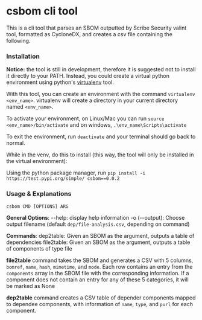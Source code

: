 # csbom cli tool

This is a cli tool that parses an SBOM outputted by Scribe Security valint tool, formatted as CycloneDX, and creates a csv file containing the following.

### Installation

**Notice:** the tool is still in development, therefore it is suggested not to install it directly to your PATH. Instead, you could create a virtual python environment using python's [virtualenv](https://virtualenv.pypa.io/en/latest/installation.html) tool.

With this tool, you can create an environment with the command `virtualenv <env_name>`. virtualenv will create a directory in your current directory named `<env_name>`.

To activate your environment, on Linux/Mac you can run `source <env_name>/bin/activate` and on windows, `.\env_name\Scripts\activate`

To exit the environment, run `deactivate` and your terminal should go back to normal.

While in the venv, do this to install (this way, the tool will only be installed in the virtual environment):

Using the python package manager, run `pip install -i https://test.pypi.org/simple/ csbom==0.0.2`

### Usage & Explanations

`csbom CMD [OPTIONS] ARG`

**General Options**:
--help: display help information
-o (--output): Choose output filename (default `dep/file-analysis.csv`, depending on command)

**Commands**:
dep2table: Given an SBOM as the argument, outputs a table of dependencies
file2table: Given an SBOM as the argument, outputs a table of components of type file

**file2table**
command takes the SBOM and generates a CSV with 5 columns,
`bomref`, `name`, `hash`, `mimetime`, and `mode`.
Each row contains an entry from the `components` array in the SBOM file with the corresponding information. If a component does not contain an entry for any of these 5 categories, it will be marked as None

**dep2table**
command creates a CSV table of depender components mapped to dependee components, with information of `name`, `type`, and `purl` for each component.
